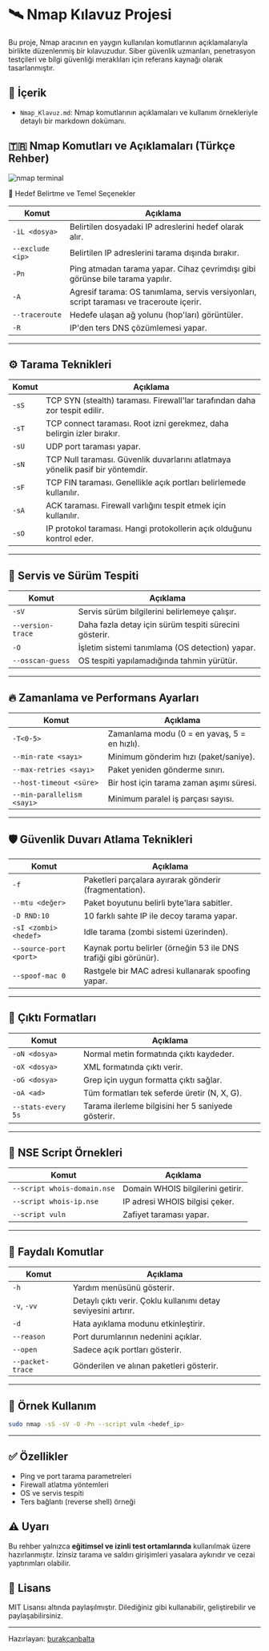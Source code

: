
# 🛰️ Nmap Kılavuz Projesi

Bu proje, Nmap aracının en yaygın kullanılan komutlarının açıklamalarıyla birlikte düzenlenmiş bir kılavuzudur. Siber güvenlik uzmanları, penetrasyon testçileri ve bilgi güvenliği meraklıları için referans kaynağı olarak tasarlanmıştır.

## 📁 İçerik

- `Nmap_Klavuz.md`: Nmap komutlarının açıklamaları ve kullanım örnekleriyle detaylı bir markdown dokümanı.

## 🇹🇷 Nmap Komutları ve Açıklamaları (Türkçe Rehber)

![nmap terminal](https://nmap.org/images/nmap-terminal-ss.png)

📌 Hedef Belirtme ve Temel Seçenekler

| Komut | Açıklama |
|-------|----------|
| `-iL <dosya>` | Belirtilen dosyadaki IP adreslerini hedef olarak alır. |
| `--exclude <ip>` | Belirtilen IP adreslerini tarama dışında bırakır. |
| `-Pn` | Ping atmadan tarama yapar. Cihaz çevrimdışı gibi görünse bile tarama yapılır. |
| `-A` | Agresif tarama: OS tanımlama, servis versiyonları, script taraması ve traceroute içerir. |
| `--traceroute` | Hedefe ulaşan ağ yolunu (hop'ları) görüntüler. |
| `-R` | IP'den ters DNS çözümlemesi yapar. |

---

## ⚙️ Tarama Teknikleri

| Komut | Açıklama |
|-------|----------|
| `-sS` | TCP SYN (stealth) taraması. Firewall'lar tarafından daha zor tespit edilir. |
| `-sT` | TCP connect taraması. Root izni gerekmez, daha belirgin izler bırakır. |
| `-sU` | UDP port taraması yapar. |
| `-sN` | TCP Null taraması. Güvenlik duvarlarını atlatmaya yönelik pasif bir yöntemdir. |
| `-sF` | TCP FIN taraması. Genellikle açık portları belirlemede kullanılır. |
| `-sA` | ACK taraması. Firewall varlığını tespit etmek için kullanılır. |
| `-sO` | IP protokol taraması. Hangi protokollerin açık olduğunu kontrol eder. |

---

## 🧠 Servis ve Sürüm Tespiti

| Komut | Açıklama |
|-------|----------|
| `-sV` | Servis sürüm bilgilerini belirlemeye çalışır. |
| `--version-trace` | Daha fazla detay için sürüm tespiti sürecini gösterir. |
| `-O` | İşletim sistemi tanımlama (OS detection) yapar. |
| `--osscan-guess` | OS tespiti yapılamadığında tahmin yürütür. |

---

## 🔥 Zamanlama ve Performans Ayarları

| Komut | Açıklama |
|-------|----------|
| `-T<0-5>` | Zamanlama modu (0 = en yavaş, 5 = en hızlı). |
| `--min-rate <sayı>` | Minimum gönderim hızı (paket/saniye). |
| `--max-retries <sayı>` | Paket yeniden gönderme sınırı. |
| `--host-timeout <süre>` | Bir host için tarama zaman aşımı süresi. |
| `--min-parallelism <sayı>` | Minimum paralel iş parçası sayısı. |

---

## 🛡️ Güvenlik Duvarı Atlama Teknikleri

| Komut | Açıklama |
|-------|----------|
| `-f` | Paketleri parçalara ayırarak gönderir (fragmentation). |
| `--mtu <değer>` | Paket boyutunu belirli byte'lara sabitler. |
| `-D RND:10` | 10 farklı sahte IP ile decoy tarama yapar. |
| `-sI <zombi> <hedef>` | Idle tarama (zombi sistemi üzerinden). |
| `--source-port <port>` | Kaynak portu belirler (örneğin 53 ile DNS trafiği gibi görünür). |
| `--spoof-mac 0` | Rastgele bir MAC adresi kullanarak spoofing yapar. |

---

## 💾 Çıktı Formatları

| Komut | Açıklama |
|-------|----------|
| `-oN <dosya>` | Normal metin formatında çıktı kaydeder. |
| `-oX <dosya>` | XML formatında çıktı verir. |
| `-oG <dosya>` | Grep için uygun formatta çıktı sağlar. |
| `-oA <ad>` | Tüm formatları tek seferde üretir (N, X, G). |
| `--stats-every 5s` | Tarama ilerleme bilgisini her 5 saniyede gösterir. |

---

## 📜 NSE Script Örnekleri

| Komut | Açıklama |
|-------|----------|
| `--script whois-domain.nse` | Domain WHOIS bilgilerini getirir. |
| `--script whois-ip.nse` | IP adresi WHOIS bilgisi çeker. |
| `--script vuln` | Zafiyet taraması yapar. |

---

## 🧪 Faydalı Komutlar

| Komut | Açıklama |
|-------|----------|
| `-h` | Yardım menüsünü gösterir. |
| `-v`, `-vv` | Detaylı çıktı verir. Çoklu kullanımı detay seviyesini artırır. |
| `-d` | Hata ayıklama modunu etkinleştirir. |
| `--reason` | Port durumlarının nedenini açıklar. |
| `--open` | Sadece açık portları gösterir. |
| `--packet-trace` | Gönderilen ve alınan paketleri gösterir. |

---

## 🐚 Örnek Kullanım

```bash
sudo nmap -sS -sV -O -Pn --script vuln <hedef_ip>
```

---

## ✅ Özellikler

- Ping ve port tarama parametreleri
- Firewall atlatma yöntemleri
- OS ve servis tespiti
- Ters bağlantı (reverse shell) örneği

## ⚠️ Uyarı

Bu rehber yalnızca **eğitimsel ve izinli test ortamlarında** kullanılmak üzere hazırlanmıştır. İzinsiz tarama ve saldırı girişimleri yasalara aykırıdır ve cezai yaptırımları olabilir.

## 📌 Lisans

MIT Lisansı altında paylaşılmıştır. Dilediğiniz gibi kullanabilir, geliştirebilir ve paylaşabilirsiniz.

---

Hazırlayan: [burakcanbalta](https://github.com/burakcanbalta)
